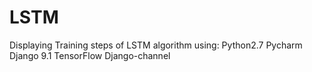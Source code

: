 # LSTM
Displaying Training steps of LSTM algorithm
using:
Python2.7
Pycharm
Django 9.1
TensorFlow
Django-channel
